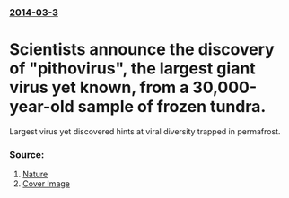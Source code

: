 ### [2014-03-3](/news/2014/03/3/index.md)

# Scientists announce the discovery of "pithovirus", the largest giant virus yet known, from a 30,000-year-old sample of frozen tundra. 

Largest virus yet discovered hints at viral diversity trapped in permafrost.


### Source:

1. [Nature](http://www.nature.com/news/giant-virus-resurrected-from-30-000-year-old-ice-1.14801#/b4)
1. [Cover Image](http://www.nature.com/polopoly_fs/7.15843.1393867609!/image/1.14801.jpg_gen/derivatives/nature_homepage/1.14801.jpg)
